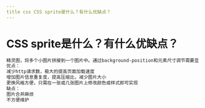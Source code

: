 ```yaml
---
title css CSS sprite是什么？有什么优缺点？
---
```


# CSS sprite是什么？有什么优缺点？

```css
精灵图，将多个小图片拼接到一个图片中。通过background-position和元素尺寸调节需要显示的背景图案
优点：
减少http请求数，极大的提高页面加载速度
增加图片信息重复度，提高压缩比，减少图片大小
更换风格方便，只需在一张或几张图片上修改颜色或样式即可实现
缺点：
图片合并麻烦
不方便维护
```
